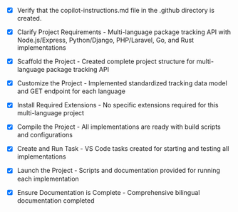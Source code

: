 <!-- Use this file to provide workspace-specific custom instructions to Copilot. For more details, visit https://code.visualstudio.com/docs/copilot/copilot-customization#_use-a-githubcopilotinstructionsmd-file -->
- [x] Verify that the copilot-instructions.md file in the .github directory is created.

- [x] Clarify Project Requirements - Multi-language package tracking API with Node.js/Express, Python/Django, PHP/Laravel, Go, and Rust implementations

- [x] Scaffold the Project - Created complete project structure for multi-language package tracking API

- [x] Customize the Project - Implemented standardized tracking data model and GET endpoint for each language

- [x] Install Required Extensions - No specific extensions required for this multi-language project

- [x] Compile the Project - All implementations are ready with build scripts and configurations

- [x] Create and Run Task - VS Code tasks created for starting and testing all implementations

- [x] Launch the Project - Scripts and documentation provided for running each implementation

- [x] Ensure Documentation is Complete - Comprehensive bilingual documentation completed

